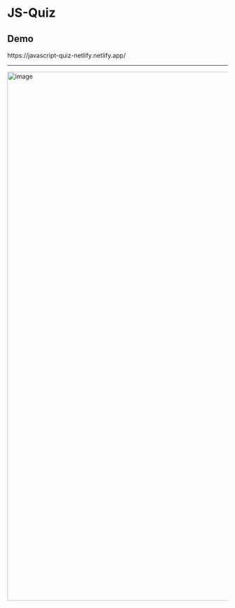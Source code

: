 <h1> JS-Quiz</h2>
<h2>Demo</h2>
https://javascript-quiz-netlify.netlify.app/
<hr>
<img width="1211" alt="image" src="https://user-images.githubusercontent.com/71407043/236856505-4b3d816f-2717-4ac1-b814-62c879017cab.png">
